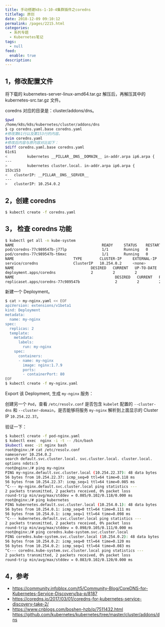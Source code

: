 ```yaml
---
title: 手动搭建k8s-1-10-4集群插件之coredns
titleTag: 原创
date: 2018-12-09 09:10:12
permalink: /pages/2215.html
categories: 
  - 系列专题
  - Kubernetes笔记
tags: 
  - null
feed: 
  enable: true
description: 
---
```


## 1，修改配置文件



将下载的 kubernetes-server-linux-amd64.tar.gz 解压后，再解压其中的 kubernetes-src.tar.gz 文件。



coredns 对应的目录是：cluster/addons/dns。



```sh
$pwd
/home/k8s/k8s/kubernetes/cluster/addons/dns
$ cp coredns.yaml.base coredns.yaml
#修改第61行以及第153行的内容。
$vim coredns.yaml
#修改后内容与原内容对比如下：
$diff coredns.yaml.base coredns.yaml
61c61
<         kubernetes __PILLAR__DNS__DOMAIN__ in-addr.arpa ip6.arpa {
---
>         kubernetes cluster.local. in-addr.arpa ip6.arpa {
153c153
<   clusterIP: __PILLAR__DNS__SERVER__
---
>   clusterIP: 10.254.0.2
```



## 2，创建 coredns



```sh
$ kubectl create -f coredns.yaml
```



## 3， 检查 coredns 功能



```sh
$ kubectl get all -n kube-system
NAME                                        READY     STATUS    RESTARTS   AGE
pod/coredns-77c989547b-j77lp                1/1       Running   0          15h
pod/coredns-77c989547b-t6mxc                1/1       Running   0          15h
NAME                           TYPE        CLUSTER-IP     EXTERNAL-IP   PORT(S)         AGE
service/coredns                ClusterIP   10.254.0.2     <none>        53/UDP,53/TCP   15h
NAME                                   DESIRED   CURRENT   UP-TO-DATE   AVAILABLE   AGE
deployment.apps/coredns                2         2         2            2           15h
NAME                                              DESIRED   CURRENT   READY     AGE
replicaset.apps/coredns-77c989547b                2         2         2         15h
```



新建一个 Deployment。



```sh
$ cat > my-nginx.yaml << EOF
apiVersion: extensions/v1beta1
kind: Deployment
metadata:
  name: my-nginx
spec:
  replicas: 2
  template:
    metadata:
      labels:
        run: my-nginx
    spec:
      containers:
      - name: my-nginx
        image: nginx:1.7.9
        ports:
        - containerPort: 80
EOF
$ kubectl create -f my-nginx.yaml
```



Export 该 Deployment, 生成 `my-nginx` 服务：



创建另一个 `Pod`，查看 `/etc/resolv.conf` 是否包含 `kubelet` 配置的 `--cluster-dns` 和 `--cluster-domain`，是否能够将服务 `my-nginx` 解析到上面显示的 Cluster IP `10.254.22.37`。



验证一下：



```sh
$ kubectl create -f pod-nginx.yaml
$ kubectl exec  nginx -i -t -- /bin/bash
$kubectl exec -it nginx bash
root@nginx:/# cat /etc/resolv.conf 
nameserver 10.254.0.2
search default.svc.cluster.local. svc.cluster.local. cluster.local.
options ndots:5
root@nginx:/# ping my-nginx
PING my-nginx.default.svc.cluster.local (10.254.22.37): 48 data bytes
56 bytes from 10.254.22.37: icmp_seq=0 ttl=64 time=0.118 ms
56 bytes from 10.254.22.37: icmp_seq=1 ttl=64 time=0.085 ms
^C--- my-nginx.default.svc.cluster.local ping statistics ---
2 packets transmitted, 2 packets received, 0% packet loss
round-trip min/avg/max/stddev = 0.085/0.102/0.118/0.000 ms
root@nginx:/# ping kubernetes
PING kubernetes.default.svc.cluster.local (10.254.0.1): 48 data bytes
56 bytes from 10.254.0.1: icmp_seq=0 ttl=64 time=0.111 ms
56 bytes from 10.254.0.1: icmp_seq=1 ttl=64 time=0.098 ms
^C--- kubernetes.default.svc.cluster.local ping statistics ---
2 packets transmitted, 2 packets received, 0% packet loss
round-trip min/avg/max/stddev = 0.098/0.105/0.111/0.000 ms
root@nginx:/# ping coredns.kube-system.svc.cluster.local
PING coredns.kube-system.svc.cluster.local (10.254.0.2): 48 data bytes
56 bytes from 10.254.0.2: icmp_seq=0 ttl=64 time=0.120 ms
56 bytes from 10.254.0.2: icmp_seq=1 ttl=64 time=0.083 ms
^C--- coredns.kube-system.svc.cluster.local ping statistics ---
2 packets transmitted, 2 packets received, 0% packet loss
round-trip min/avg/max/stddev = 0.083/0.102/0.120/0.000 ms
```



## 4，参考



- https://community.infoblox.com/t5/Community-Blog/CoreDNS-for-Kubernetes-Service-Discovery/ba-p/8187
- https://coredns.io/2017/03/01/coredns-for-kubernetes-service-discovery-take-2/
- https://www.cnblogs.com/boshen-hzb/p/7511432.html https://github.com/kubernetes/kubernetes/tree/master/cluster/addons/dns
